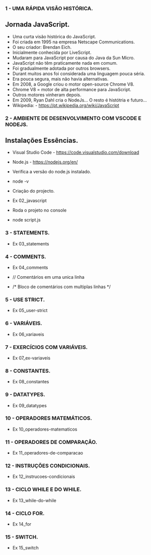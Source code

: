 ### 1 - UMA RÁPIDA VISÃO HISTÓRICA.
## Jornada JavaScript.
- Uma curta visão histórica do JavaScript.
- Foi criada em 1995 na empresa Netscape Communications.
- O seu criador: Brendan Eich.
- Inicialmente conhecida por LiveScript.
- Mudaram para JavaScript por causa do Java da Sun Micro.
- JavaScript não têm praticamente nada em comum.
- Foi gradualmente adotada por outros browsers.
- Durant muitos anos foi considerada uma linguagem pouca séria.
- Era pouca segura, mais não havia alternativas.
- Em 2008, a Google criou o motor open-source Chrome V8.
- Chrome V8 = motor de alta performance para JavaScript.
- Outros motores vinheram depois.
- Em 2009, Ryan Dahl cria o NodeJs... O resto é histótria e futuro...
- Wikipedia: - https://pt.wikipedia.org/wiki/JavaScript

### 2 - AMBIENTE DE DESENVOLVIMENTO COM VSCODE E NODEJS.
## Instalações Essências.
- Visual Studio Code - https://code.visualstudio.com/download
- Node.js - https://nodejs.org/en/

- Verifica a versão do node.js instalado.
- node -v

- Criação do projecto.
- Ex 02_javascript

- Roda o projeto no console
- node script.js

### 3 - STATEMENTS.
- Ex 03_statements

### 4 - COMMENTS.
- Ex 04_comments

- // Comentários em uma unica linha
- /* Bloco de comentários com multiplas linhas */

### 5 - USE STRICT.
- Ex 05_user-strict

### 6 - VARIÁVEIS.
- Ex 06_variaveis

### 7 - EXERCÍCIOS COM VARIÁVEIS.
- Ex 07_ex-variaveis

### 8 - CONSTANTES.
- Ex 08_constantes

### 9 - DATATYPES.
- Ex 09_datatypes

### 10 - OPERADORES MATEMÁTICOS.
- Ex 10_operadores-matematicos

### 11 - OPERADORES DE COMPARAÇÃO.
- Ex 11_operadores-de-comparacao

### 12 - INSTRUÇÕES CONDICIONAIS.
- Ex 12_instrucoes-condicionais

### 13 - CICLO WHILE E DO WHILE.
- Ex 13_while-do-while

### 14 - CICLO FOR.
- Ex 14_for

### 15 - SWITCH.
- Ex 15_switch






















